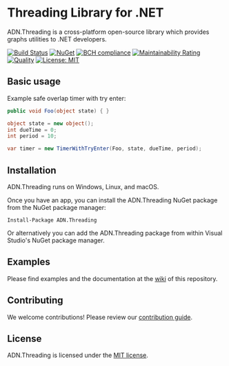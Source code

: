 # Threading Library for .NET

ADN.Threading is a cross-platform open-source library which provides graphs utilities to .NET developers.

[![Build Status](https://travis-ci.org/andresdigiovanni/ADN.Threading.svg?branch=master)](https://travis-ci.org/andresdigiovanni/ADN.Threading)
[![NuGet](https://img.shields.io/nuget/v/ADN.Threading.svg)](https://www.nuget.org/packages/ADN.Threading/)
[![BCH compliance](https://bettercodehub.com/edge/badge/andresdigiovanni/ADN.Threading?branch=master)](https://bettercodehub.com/)
[![Maintainability Rating](https://sonarcloud.io/api/project_badges/measure?project=andresdigiovanni_ADN.Threading&metric=sqale_rating)](https://sonarcloud.io/dashboard?id=andresdigiovanni_ADN.Threading)
[![Quality](https://sonarcloud.io/api/project_badges/measure?project=andresdigiovanni_ADN.Threading&metric=alert_status)](https://sonarcloud.io/dashboard?id=andresdigiovanni_ADN.Threading)
[![License: MIT](https://img.shields.io/badge/License-MIT-yellow.svg)](https://opensource.org/licenses/MIT)

## Basic usage

Example safe overlap timer with try enter:

```csharp
public void Foo(object state) { }

object state = new object();
int dueTime = 0;
int period = 10;

var timer = new TimerWithTryEnter(Foo, state, dueTime, period);
```

## Installation

ADN.Threading runs on Windows, Linux, and macOS.

Once you have an app, you can install the ADN.Threading NuGet package from the NuGet package manager:

```
Install-Package ADN.Threading
```

Or alternatively you can add the ADN.Threading package from within Visual Studio's NuGet package manager.

## Examples

Please find examples and the documentation at the [wiki](https://github.com/andresdigiovanni/ADN.Threading/wiki) of this repository.

## Contributing

We welcome contributions! Please review our [contribution guide](CONTRIBUTING.md).

## License

ADN.Threading is licensed under the [MIT license](LICENSE).
